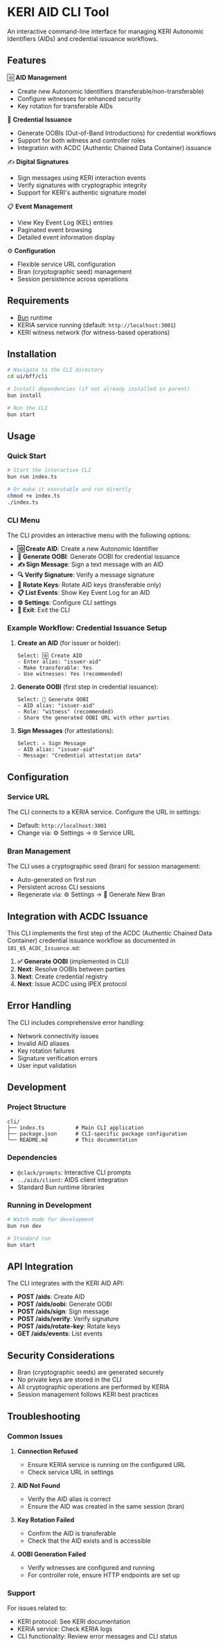 # KERI AID CLI Tool

An interactive command-line interface for managing KERI Autonomic Identifiers (AIDs) and credential issuance workflows.

## Features

🆔 **AID Management**
- Create new Autonomic Identifiers (transferable/non-transferable)
- Configure witnesses for enhanced security
- Key rotation for transferable AIDs

🔗 **Credential Issuance**
- Generate OOBIs (Out-of-Band Introductions) for credential workflows
- Support for both witness and controller roles
- Integration with ACDC (Authentic Chained Data Container) issuance

✍️ **Digital Signatures**
- Sign messages using KERI interaction events
- Verify signatures with cryptographic integrity
- Support for KERI's authentic signature model

📋 **Event Management**
- View Key Event Log (KEL) entries
- Paginated event browsing
- Detailed event information display

⚙️ **Configuration**
- Flexible service URL configuration
- Bran (cryptographic seed) management
- Session persistence across operations

## Requirements

- [Bun](https://bun.sh/) runtime
- KERIA service running (default: `http://localhost:3001`)
- KERI witness network (for witness-based operations)

## Installation

```bash
# Navigate to the CLI directory
cd ui/bff/cli

# Install dependencies (if not already installed in parent)
bun install

# Run the CLI
bun start
```

## Usage

### Quick Start

```bash
# Start the interactive CLI
bun run index.ts

# Or make it executable and run directly
chmod +x index.ts
./index.ts
```

### CLI Menu

The CLI provides an interactive menu with the following options:

- **🆔 Create AID**: Create a new Autonomic Identifier
- **🔗 Generate OOBI**: Generate OOBI for credential issuance
- **✍️ Sign Message**: Sign a text message with an AID
- **🔍 Verify Signature**: Verify a message signature
- **🔄 Rotate Keys**: Rotate AID keys (transferable only)
- **📋 List Events**: Show Key Event Log for an AID
- **⚙️ Settings**: Configure CLI settings
- **👋 Exit**: Exit the CLI

### Example Workflow: Credential Issuance Setup

1. **Create an AID** (for issuer or holder):
   ```
   Select: 🆔 Create AID
   - Enter alias: "issuer-aid"
   - Make transferable: Yes
   - Use witnesses: Yes (recommended)
   ```

2. **Generate OOBI** (first step in credential issuance):
   ```
   Select: 🔗 Generate OOBI
   - AID alias: "issuer-aid"
   - Role: "witness" (recommended)
   - Share the generated OOBI URL with other parties
   ```

3. **Sign Messages** (for attestations):
   ```
   Select: ✍️ Sign Message
   - AID alias: "issuer-aid"
   - Message: "Credential attestation data"
   ```

## Configuration

### Service URL
The CLI connects to a KERIA service. Configure the URL in settings:
- Default: `http://localhost:3001`
- Change via: ⚙️ Settings → 🌐 Service URL

### Bran Management
The CLI uses a cryptographic seed (bran) for session management:
- Auto-generated on first run
- Persistent across CLI sessions
- Regenerate via: ⚙️ Settings → 🔑 Generate New Bran

## Integration with ACDC Issuance

This CLI implements the first step of the ACDC (Authentic Chained Data Container) credential issuance workflow as documented in `101_65_ACDC_Issuance.md`:

1. **✅ Generate OOBI** (implemented in CLI)
2. **Next**: Resolve OOBIs between parties
3. **Next**: Create credential registry
4. **Next**: Issue ACDC using IPEX protocol

## Error Handling

The CLI includes comprehensive error handling:
- Network connectivity issues
- Invalid AID aliases
- Key rotation failures
- Signature verification errors
- User input validation

## Development

### Project Structure

```
cli/
├── index.ts          # Main CLI application
├── package.json      # CLI-specific package configuration
└── README.md         # This documentation
```

### Dependencies

- `@clack/prompts`: Interactive CLI prompts
- `../aids/client`: AIDS client integration
- Standard Bun runtime libraries

### Running in Development

```bash
# Watch mode for development
bun run dev

# Standard run
bun start
```

## API Integration

The CLI integrates with the KERI AID API:

- **POST /aids**: Create AID
- **POST /aids/oobi**: Generate OOBI
- **POST /aids/sign**: Sign message
- **POST /aids/verify**: Verify signature
- **POST /aids/rotate-key**: Rotate keys
- **GET /aids/events**: List events

## Security Considerations

- Bran (cryptographic seeds) are generated securely
- No private keys are stored in the CLI
- All cryptographic operations are performed by KERIA
- Session management follows KERI best practices

## Troubleshooting

### Common Issues

1. **Connection Refused**
   - Ensure KERIA service is running on the configured URL
   - Check service URL in settings

2. **AID Not Found**
   - Verify the AID alias is correct
   - Ensure the AID was created in the same session (bran)

3. **Key Rotation Failed**
   - Confirm the AID is transferable
   - Check that the AID exists and is accessible

4. **OOBI Generation Failed**
   - Verify witnesses are configured and running
   - For controller role, ensure HTTP endpoints are set up

### Support

For issues related to:
- KERI protocol: See KERI documentation
- KERIA service: Check KERIA logs
- CLI functionality: Review error messages and CLI status
